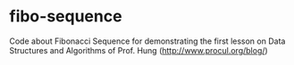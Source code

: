 # fibo-sequence
Code about Fibonacci Sequence for demonstrating the first lesson on Data Structures and Algorithms of Prof. Hung (http://www.procul.org/blog/)
